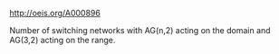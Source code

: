 http://oeis.org/A000896

Number of switching networks with AG(n,2) acting on the domain and AG(3,2) acting on the range.
